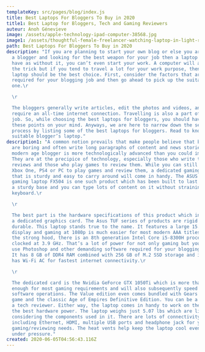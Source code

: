 ```yaml
---
templateKey: src/pages/blog/index.js
title: Best Laptops For Bloggers To Buy in 2020
title1: Best Laptop for Bloggers, Tech and Gaming Reviewers
auteur: Anoh Génevieve
image: /assets/apple-technology-ipad-computer-38568.jpg
image1: /assets/thoughtful-female-freelancer-watching-laptop-in-light-room-4050437.jpg
path: Best Laptops For Bloggers To Buy in 2020
description: "If you are planning to start your own blog or else you are already
  a blogger and looking for the best weapon for your job then a laptop is must
  have as without it, you can’t even start your work. A computer will always do
  the trick but if you tend to travel a lot for your work purpose, then the
  laptop should be the best choice. First, consider the factors that are
  required for your blogging job and then go ahead to pick up the suitable
  one.\r

  \r

  The bloggers generally write articles, edit the photos and videos, and
  require an all-time internet connection. Travelling is also a part of their
  job. So, while choosing the best laptops for bloggers, you should have all
  these points on your mind. Anyways, we are here to narrow down the searching
  process by listing some of the best laptops for bloggers. Read to know the
  suitable blogger’s laptop."
description1: "A common notion prevails that make people believe that bloggers
  are boring and often write long paragraphs of content and news stories. The
  modern age blogger is more technologically advanced than you could imagine.
  They are at the precipice of technology, especially those who write tech news,
  reviews and those who play games to review them. While you can still use an
  Xbox One, PS4 or PC to play games and review them, a dedicated gaming laptop
  that is sturdy and easy to carry around will come in handy. The ASUS TUF
  gaming laptop FX504 is one such product which has been built to last long with
  a sturdy base and you can type lots of content on it without straining the
  keyboard.\r

  \r

  The best part is the hardware specifications of this product which includes
  a dedicated graphics card. The Asus TUF series of products are rigid and
  durable. This laptop stands true to the name. It features a large 15.6-inch HD
  display and gaming at 1080p is much easier for most modern AAA titles. Under
  the strong hood, there is an 8th generation Intel Core i5-8300H processor
  clocked at 3.9 GHz. That’s a lot of power for not only gaming but you can also
  use Photoshop and other demanding software required for your blogging purpose.
  It has 8 GB of DDR4 RAM combined with 256 GB of M.2 SSD storage and it even
  has Wi-Fi AC for fastest internet connectivity.\r

  \r

  The dedicated card is the Nvidia GeForce GTX 1050Ti which is more than
  enough for most gaming requirements and will also subsequently speed up most
  software operations. The Value edition even comes bundled with Gears of War 4
  game and the classic Age of Empires Definitive Edition. You can be a gamer or
  a tech reviewer. Either way, the laptop comes in handy to work on the go with
  the best hardware power. The laptop weighs just 5.07 lbs which are lightweight
  considering the components used in it. There are lots of connectivity ports
  including Ethernet, HDMI, multiple USB ports and headphone jack for your
  gaming/reviewing needs. The heat vents help keep the laptop cool even when
  under pressure."
created: 2020-06-05T04:56:43.116Z
---
```

